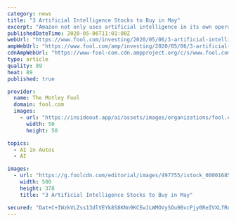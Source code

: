 ```yaml
---
category: news
title: "3 Artificial Intelligence Stocks to Buy in May"
excerpt: "Amazon not only uses artificial intelligence in its own operations ... Meanwhile, another AI project at Alphabet, its Waymo self-driving-car unit, received a $2.25 billion investment from outside ..."
publishedDateTime: 2020-05-06T11:01:00Z
webUrl: "https://www.fool.com/investing/2020/05/06/3-artificial-intelligence-stocks-to-buy-in-may.aspx"
ampWebUrl: "https://www.fool.com/amp/investing/2020/05/06/3-artificial-intelligence-stocks-to-buy-in-may.aspx"
cdnAmpWebUrl: "https://www-fool-com.cdn.ampproject.org/c/s/www.fool.com/amp/investing/2020/05/06/3-artificial-intelligence-stocks-to-buy-in-may.aspx"
type: article
quality: 89
heat: 89
published: true

provider:
  name: The Motley Fool
  domain: fool.com
  images:
    - url: "https://insideout.app/ai/assets/images/organizations/fool.com-50x50.jpg"
      width: 50
      height: 50

topics:
  - AI in Autos
  - AI

images:
  - url: "https://g.foolcdn.com/editorial/images/497755/istock_000016851885_large_large.jpg"
    width: 580
    height: 378
    title: "3 Artificial Intelligence Stocks to Buy in May"

secured: "Dat+C+IWzkVLZss13dlVEYk8S8KNn9KCEwJLWMOVySOu9BvcPjy0ReIVXLfRnjm7wRrNvTRHaK5M5Ri0fXomFNWiEN8s82cyjVQc0sUldjd62fKZP3Fb04OhTHLcBky+CCyfkVp8xw7u3vX6yv/sXtsN1nbwxUwtXQuLcrCVXV8dzDgH47LaDr844sIOmUI+SjOU14WiwaBqfhMm4UmZiiDTgAOi8N5xQZXPee5oFAMIsxCYPZJr7gSlOX3q6GHrcrLxKfDv+9cnjEurB+0VtMgUqXtBevqHnYO78I33rPUBGexsZ1EAIW/d/HE63JQi;8aBBOnupc0r0C5F332GMwQ=="
---
```


